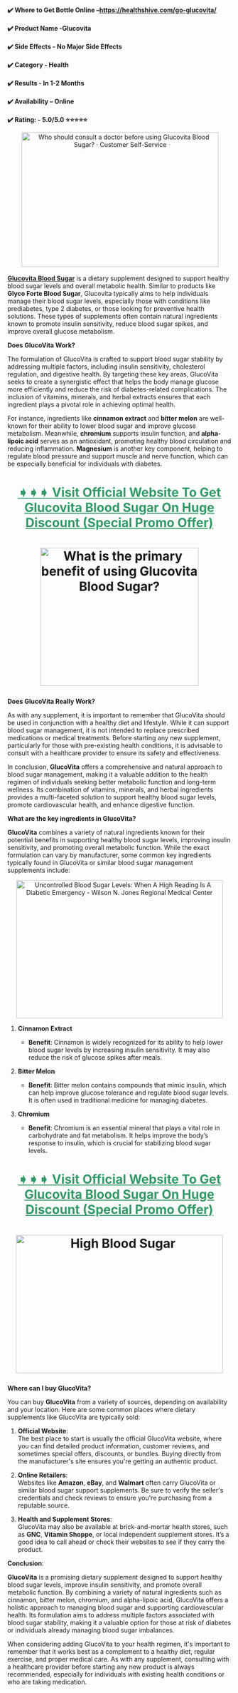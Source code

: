<p><strong>✔️ Where to Get Bottle Online &ndash;<a href="https://healthshive.com/go-glucovita/">https://healthshive.com/go-glucovita/</a><br /><br />✔️ Product Name -Glucovita<br /><br />✔️ Side Effects - No Major Side Effects<br /><br />✔️ Category - Health<br /><br />✔️ Results - In 1-2 Months<br /><br />✔️ Availability &ndash; Online<br /><br />✔️ Rating: - 5.0/5.0 ⭐⭐⭐⭐⭐</strong></p>
<p style="text-align: center;">&nbsp;<a href="https://healthshive.com/go-glucovita/"><img class="sFlh5c FyHeAf iPVvYb" style="height: 302px; margin: 0px; max-width: 443px; width: 443px;" src="https://blogger.googleusercontent.com/img/b/R29vZ2xl/AVvXsEjHjh_dzF0BXHYjBOzHwHB9jaem-Ns_H4RQvqTxTHXRiBwr7YRNYD9wuLxmILy7mpEwDA5OybgIFO5isF1TguDWF4oK5xnLeaZOYAC-8Bz7ZDxjrqXim9wKdAZPNXZyfVi_KzU9T89ooamxHj3X77sIYkzSsJcW-pEvP_DjVaLhj9TeGD2FGfByiBPjzNg/w488-h302/unnamed%20%285%29.png" alt="Who should consult a doctor before using Glucovita Blood Sugar? &middot; Customer  Self-Service" /></a></p>
<p><a href="https://glucovitabloodsugar.com/"><strong>Glucovita Blood Sugar</strong></a> is a dietary supplement designed to support healthy blood sugar levels and overall metabolic health. Similar to products like <strong>Glyco Forte Blood Sugar</strong>, Glucovita typically aims to help individuals manage their blood sugar levels, especially those with conditions like prediabetes, type 2 diabetes, or those looking for preventive health solutions. These types of supplements often contain natural ingredients known to promote insulin sensitivity, reduce blood sugar spikes, and improve overall glucose metabolism.</p>
<p><strong>Does GlucoVita Work?</strong></p>
<p>The formulation of GlucoVita is crafted to support blood sugar stability by addressing multiple factors, including insulin sensitivity, cholesterol regulation, and digestive health. By targeting these key areas, GlucoVita seeks to create a synergistic effect that helps the body manage glucose more efficiently and reduce the risk of diabetes-related complications. The inclusion of vitamins, minerals, and herbal extracts ensures that each ingredient plays a pivotal role in achieving optimal health.</p>
<p>For instance, ingredients like <strong>cinnamon extract</strong> and <strong>bitter melon</strong> are well-known for their ability to lower blood sugar and improve glucose metabolism. Meanwhile, <strong>chromium</strong> supports insulin function, and <strong>alpha-lipoic acid</strong> serves as an antioxidant, promoting healthy blood circulation and reducing inflammation. <strong>Magnesium</strong> is another key component, helping to regulate blood pressure and support muscle and nerve function, which can be especially beneficial for individuals with diabetes.</p>
<h1 style="text-align: center;"><span style="color: #339966;"><strong><a style="color: #339966;" href="https://healthshive.com/go-glucovita/">➧➧➧ Visit Official Website To Get Glucovita Blood Sugar On Huge Discount (Special Promo Offer)</a></strong></span></h1>
<h1 style="text-align: center;"><a href="https://healthshive.com/go-glucovita/"><img class="sFlh5c FyHeAf iPVvYb" style="height: 310px; margin: 0px; max-width: 429px; width: 356px;" src="https://blogger.googleusercontent.com/img/b/R29vZ2xl/AVvXsEi0k1hRtzWBH-bSt8jU2xqnUimLvF5LEIy75ivqjVpU5E8f-awwzRt0toTGnJUKq5vCRynMmJVTNLOYaIQuTDf4tfqC3jRfuMzmk4xUW-son_sgkCWOkcF_cGXp5YjctEuY5I2ZIp3FO7MFDvFXf42S_lASzxltuKoAUXffG6ZgmCevJGB9QqKnkHPZFTo/w482-h374/glucoveeta2.png" alt="What is the primary benefit of using Glucovita Blood Sugar?" /></a><span style="color: #339966;"><strong> <br /></strong></span></h1>
<p data-pm-slice="0 0 []"><strong>Does GlucoVita Really Work?</strong></p>
<p>As with any supplement, it is important to remember that GlucoVita should be used in conjunction with a healthy diet and lifestyle. While it can support blood sugar management, it is not intended to replace prescribed medications or medical treatments. Before starting any new supplement, particularly for those with pre-existing health conditions, it is advisable to consult with a healthcare provider to ensure its safety and effectiveness.</p>
<p>In conclusion, <strong>GlucoVita</strong> offers a comprehensive and natural approach to blood sugar management, making it a valuable addition to the health regimen of individuals seeking better metabolic function and long-term wellness. Its combination of vitamins, minerals, and herbal ingredients provides a multi-faceted solution to support healthy blood sugar levels, promote cardiovascular health, and enhance digestive function.</p>
<p><strong>What are the key ingredients in GlucoVita?</strong></p>
<p><strong>GlucoVita</strong> combines a variety of natural ingredients known for their potential benefits in supporting healthy blood sugar levels, improving insulin sensitivity, and promoting overall metabolic function. While the exact formulation can vary by manufacturer, some common key ingredients typically found in GlucoVita or similar blood sugar management supplements include:</p>
<p style="text-align: center;"><a href="https://healthshive.com/go-glucovita/"><img class="sFlh5c FyHeAf iPVvYb" style="height: 310px; margin: 0px; max-width: 848px; width: 465px;" src="https://wnj.org/wp-content/uploads/2023/07/wilson-n-jones-Uncontrolled-Blood-Sugar-Levels-When-A-High-Reading-Is-A-Diabetic-Emergency.jpg" alt="Uncontrolled Blood Sugar Levels: When A High Reading Is A Diabetic  Emergency - Wilson N. Jones Regional Medical Center" /></a></p>
<ol>
<li>
<p><strong>Cinnamon Extract</strong></p>
<ul>
<li><strong>Benefit</strong>: Cinnamon is widely recognized for its ability to help lower blood sugar levels by increasing insulin sensitivity. It may also reduce the risk of glucose spikes after meals.</li>
</ul>
</li>
<li>
<p><strong>Bitter Melon</strong></p>
<ul>
<li><strong>Benefit</strong>: Bitter melon contains compounds that mimic insulin, which can help improve glucose tolerance and regulate blood sugar levels. It is often used in traditional medicine for managing diabetes.</li>
</ul>
</li>
<li>
<p><strong>Chromium</strong></p>
<ul>
<li><strong>Benefit</strong>: Chromium is an essential mineral that plays a vital role in carbohydrate and fat metabolism. It helps improve the body&rsquo;s response to insulin, which is crucial for stabilizing blood sugar levels<strong>.</strong></li>
</ul>
</li>
</ol>
<h1 style="text-align: center;"><span style="color: #339966;"><strong><a style="color: #339966;" href="https://healthshive.com/go-glucovita/">➧➧➧ Visit Official Website To Get Glucovita Blood Sugar On Huge Discount (Special Promo Offer)</a></strong></span></h1>
<h1 style="text-align: center;"><a href="https://healthshive.com/go-glucovita/"><img class="sFlh5c FyHeAf iPVvYb" style="height: 310px; margin: 0px; max-width: 673px; width: 466px;" src="https://d2jx2rerrg6sh3.cloudfront.net/image-handler/picture/2020/10/shutterstock_544215946.jpg" alt="High Blood Sugar" /></a><span style="color: #339966;"><strong> <br /></strong></span></h1>
<p><strong>Where can I buy GlucoVita?</strong></p>
<p>You can buy <strong>GlucoVita</strong> from a variety of sources, depending on availability and your location. Here are some common places where dietary supplements like GlucoVita are typically sold:</p>
<ol>
<li>
<p><strong>Official Website</strong>:<br />The best place to start is usually the official GlucoVita website, where you can find detailed product information, customer reviews, and sometimes special offers, discounts, or bundles. Buying directly from the manufacturer's site ensures you're getting an authentic product.</p>
</li>
<li>
<p><strong>Online Retailers</strong>:<br />Websites like <strong>Amazon</strong>, <strong>eBay</strong>, and <strong>Walmart</strong> often carry GlucoVita or similar blood sugar support supplements. Be sure to verify the seller's credentials and check reviews to ensure you're purchasing from a reputable source.</p>
</li>
<li>
<p><strong>Health and Supplement Stores</strong>:<br />GlucoVita may also be available at brick-and-mortar health stores, such as <strong>GNC</strong>, <strong>Vitamin Shoppe</strong>, or local independent supplement stores. It&rsquo;s a good idea to call ahead or check their websites to see if they carry the product.</p>
</li>
</ol>
<p><strong>Conclusion</strong>:</p>
<p><strong>GlucoVita</strong> is a promising dietary supplement designed to support healthy blood sugar levels, improve insulin sensitivity, and promote overall metabolic function. By combining a variety of natural ingredients such as cinnamon, bitter melon, chromium, and alpha-lipoic acid, GlucoVita offers a holistic approach to managing blood sugar and supporting cardiovascular health. Its formulation aims to address multiple factors associated with blood sugar stability, making it a valuable option for those at risk of diabetes or individuals already managing blood sugar imbalances.</p>
<p>When considering adding GlucoVita to your health regimen, it's important to remember that it works best as a complement to a healthy diet, regular exercise, and proper medical care. As with any supplement, consulting with a healthcare provider before starting any new product is always recommended, especially for individuals with existing health conditions or who are taking medication.</p>
